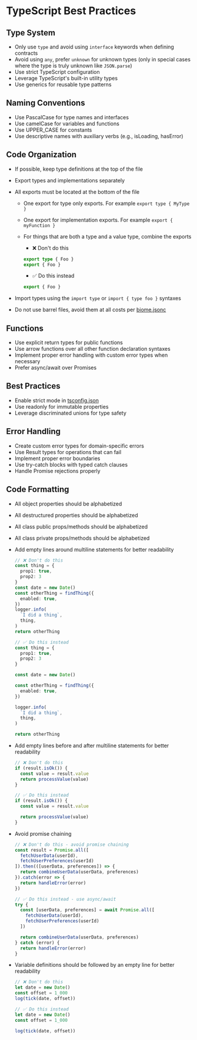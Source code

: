 # TypeScript Best Practices

## Type System

- Only use `type` and avoid using `interface` keywords when defining contracts
- Avoid using `any`, prefer `unknown` for unknown types (only in special cases where the type is truly unknown like `JSON.parse`)
- Use strict TypeScript configuration
- Leverage TypeScript's built-in utility types
- Use generics for reusable type patterns

## Naming Conventions

- Use PascalCase for type names and interfaces
- Use camelCase for variables and functions
- Use UPPER_CASE for constants
- Use descriptive names with auxiliary verbs (e.g., isLoading, hasError)

## Code Organization

- If possible, keep type definitions at the top of the file
- Export types and implementations separately
- All exports must be located at the bottom of the file
  - One export for type only exports. For example `export type { MyType }`
  - One export for implementation exports. For example `export { myFunction }`
  - For things that are both a type and a value type, combine the exports
    - ❌ Don't do this

    ```ts
    export type { Foo }
    export { Foo }
    ```

    - ✅ Do this instead

    ```ts
    export { Foo }
    ```

- Import types using the `import type` or `import { type foo }` syntaxes
- Do not use barrel files, avoid them at all costs per [biome.jsonc](mdc:biome.jsonc)

## Functions

- Use explicit return types for public functions
- Use arrow functions over all other function declaration syntaxes
- Implement proper error handling with custom error types when necessary
- Prefer async/await over Promises

## Best Practices

- Enable strict mode in [tsconfig.json](mdc:tsconfig.json)
- Use readonly for immutable properties
- Leverage discriminated unions for type safety

## Error Handling

- Create custom error types for domain-specific errors
- Use Result types for operations that can fail
- Implement proper error boundaries
- Use try-catch blocks with typed catch clauses
- Handle Promise rejections properly

## Code Formatting

- All object properties should be alphabetized
- All destructured properties should be alphabetized
- All class public props/methods should be alphabetized
- All class private props/methods should be alphabetized
- Add empty lines around multiline statements for better readability

  ```ts
  // ❌ Don't do this
  const thing = {
    prop1: true,
    prop2: 3
  }
  const date = new Date()
  const otherThing = findThing({
    enabled: true,
  })
  logger.info(
    `I did a thing`,
    thing,
  )
  return otherThing

  // ✅ Do this instead
  const thing = {
    prop1: true,
    prop2: 3
  }

  const date = new Date()

  const otherThing = findThing({
    enabled: true,
  })

  logger.info(
    `I did a thing`,
    thing,
  )

  return otherThing
  ```

- Add empty lines before and after multiline statements for better readability

  ```ts
  // ❌ Don't do this
  if (result.isOk()) {
    const value = result.value
    return processValue(value)
  }

  // ✅ Do this instead
  if (result.isOk()) {
    const value = result.value

    return processValue(value)
  }
  ```

- Avoid promise chaining

  ```ts
  // ❌ Don't do this - avoid promise chaining
  const result = Promise.all([
    fetchUserData(userId),
    fetchUserPreferences(userId)
  ]).then(([userData, preferences]) => {
    return combineUserData(userData, preferences)
  }).catch(error => {
    return handleError(error)
  })

  // ✅ Do this instead - use async/await
  try {
    const [userData, preferences] = await Promise.all([
      fetchUserData(userId),
      fetchUserPreferences(userId)
    ])

    return combineUserData(userData, preferences)
  } catch (error) {
    return handleError(error)
  }
  ```

- Variable definitions should be followed by an empty line for better readability

  ```ts
  // ❌ Don't do this
  let date = new Date()
  const offset = 1_000
  log(tick(date, offset))

  // ✅ Do this instead
  let date = new Date()
  const offset = 1_000

  log(tick(date, offset))
  ```
